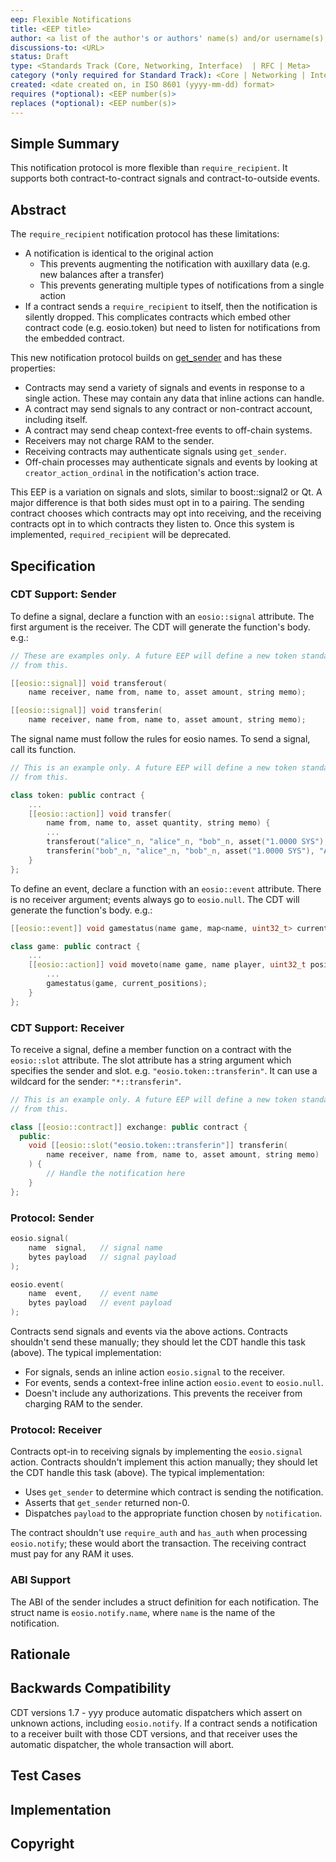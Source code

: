 ```yaml
---
eep: Flexible Notifications
title: <EEP title>
author: <a list of the author's or authors' name(s) and/or username(s), or name(s) and email(s), e.g. (use with the parentheses or triangular brackets): FirstName LastName (@GitHubUsername), FirstName LastName <foo@bar.com>, FirstName (@GitHubUsername) and GitHubUsername (@GitHubUsername)>
discussions-to: <URL>
status: Draft
type: <Standards Track (Core, Networking, Interface)  | RFC | Meta>
category (*only required for Standard Track): <Core | Networking | Interface>
created: <date created on, in ISO 8601 (yyyy-mm-dd) format>
requires (*optional): <EEP number(s)>
replaces (*optional): <EEP number(s)>
---
```


<!--You can leave these HTML comments in your merged EEP and delete the visible duplicate text guides, they will not appear and may be helpful to refer to if you edit it again. This is the suggested template for new EEPs. Note that an EEP number will be assigned by an editor. When opening a pull request to submit your EEP, please use an abbreviated title in the filename, `eep-draft_title_abbrev.md`. The title should be 44 characters or less.-->

## Simple Summary
<!--"If you can't explain it simply, you don't understand it well enough." Provide a simplified and layman-accessible explanation of the EEP.-->

This notification protocol is more flexible than `require_recipient`. It supports both
contract-to-contract signals and contract-to-outside events.

## Abstract
<!--A short (~200 word) description of the technical issue being addressed.-->

The `require_recipient` notification protocol has these limitations:
* A notification is identical to the original action
  * This prevents augmenting the notification with auxillary data (e.g. new balances after a transfer)
  * This prevents generating multiple types of notifications from a single action
* If a contract sends a `require_recipient` to itself, then the notification is silently dropped.
  This complicates contracts which embed other contract code (e.g. eosio.token) but need to listen
  for notifications from the embedded contract.

This new notification protocol builds on [get_sender](https://github.com/EOSIO/eos/issues/7028)
and has these properties:
* Contracts may send a variety of signals and events in response to a single action. These may contain any data that inline actions can handle.
* A contract may send signals to any contract or non-contract account, including itself. 
* A contract may send cheap context-free events to off-chain systems.
* Receivers may not charge RAM to the sender.
* Receiving contracts may authenticate signals using `get_sender`.
* Off-chain processes may authenticate signals and events by looking at `creator_action_ordinal` in the notification's action trace.

This EEP is a variation on signals and slots, similar to boost::signal2 or Qt. A major difference is that both sides must opt in to a pairing.
The sending contract chooses which contracts may opt into receiving, and the receiving contracts opt in to which contracts they listen to.
Once this system is implemented, `required_recipient` will be deprecated.

## Specification
<!--The technical specification should describe the syntax and semantics of any new feature. The specification should be detailed enough to allow competing, interoperable implementations for any of the current EOSIO platforms.-->

### CDT Support: Sender

To define a signal, declare a function with an `eosio::signal` attribute. The first argument is the receiver.
The CDT will generate the function's body. e.g.:

```c++
// These are examples only. A future EEP will define a new token standard which differs
// from this.

[[eosio::signal]] void transferout(
    name receiver, name from, name to, asset amount, string memo);

[[eosio::signal]] void transferin(
    name receiver, name from, name to, asset amount, string memo);
```

The signal name must follow the rules for eosio names. To send a signal, call its function.

```c++
// This is an example only. A future EEP will define a new token standard which differs
// from this.

class token: public contract {
    ...
    [[eosio::action]] void transfer( 
        name from, name to, asset quantity, string memo) {
        ...
        transferout("alice"_n, "alice"_n, "bob"_n, asset("1.0000 SYS"), "A transfer");
        transferin("bob"_n, "alice"_n, "bob"_n, asset("1.0000 SYS"), "A transfer");
    }
};
```

To define an event, declare a function with an `eosio::event` attribute. There is no receiver argument;
events always go to `eosio.null`. The CDT will generate the function's body. e.g.:

```c++
[[eosio::event]] void gamestatus(name game, map<name, uint32_t> current_positions);
```

```c++
class game: public contract {
    ...
    [[eosio::action]] void moveto(name game, name player, uint32_t position) {
        ...
        gamestatus(game, current_positions);
    }
};
```

### CDT Support: Receiver

To receive a signal, define a member function on a contract with the `eosio::slot` attribute.
The slot attribute has a string argument which specifies the sender and slot.
e.g. `"eosio.token::transferin"`. It can use a wildcard for the sender: `"*::transferin"`.

```c++
// This is an example only. A future EEP will define a new token standard which differs
// from this.

class [[eosio::contract]] exchange: public contract {
  public:
    void [[eosio::slot("eosio.token::transferin"]] transferin(
        name receiver, name from, name to, asset amount, string memo)
    ) {
        // Handle the notification here
    }
};
```

### Protocol: Sender

```c++
eosio.signal(
    name  signal,   // signal name
    bytes payload   // signal payload
);

eosio.event(
    name  event,    // event name
    bytes payload   // event payload
);
```

Contracts send signals and events via the above actions. Contracts shouldn't send these manually;
they should let the CDT handle this task (above). The typical implementation:

* For signals, sends an inline action `eosio.signal` to the receiver.
* For events, sends a context-free inline action `eosio.event` to `eosio.null`.
* Doesn't include any authorizations. This prevents the receiver from charging RAM to the sender.

### Protocol: Receiver

Contracts opt-in to receiving signals by implementing the `eosio.signal` action. Contracts
shouldn't implement this action manually; they should let the CDT handle this task (above).
The typical implementation:

* Uses `get_sender` to determine which contract is sending the notification.
* Asserts that `get_sender` returned non-0.
* Dispatches `payload` to the appropriate function chosen by `notification`.

The contract shouldn't use `require_auth` and `has_auth` when processing `eosio.notify`; these would abort
the transaction. The receiving contract must pay for any RAM it uses.

### ABI Support

The ABI of the sender includes a struct definition for each notification. The struct name is
`eosio.notify.name`, where `name` is the name of the notification.

## Rationale
<!--The rationale fleshes out the specification by describing what motivated the design and why particular design decisions were made. It should describe alternate designs that were considered and related work, e.g. how the feature is supported in other languages. The rationale may also provide evidence of consensus within the community, and should discuss important objections or concerns raised during discussion.-->

## Backwards Compatibility
<!--All EEPs that introduce backwards incompatibilities must include a section describing these incompatibilities and their severity. The EEP must explain how the author proposes to deal with these incompatibilities. EEP submissions without a sufficient backwards compatibility treatise may be rejected outright.-->

CDT versions 1.7 - yyy produce automatic dispatchers which assert on unknown actions, including `eosio.notify`.
If a contract sends a notification to a receiver built with those CDT versions, and that receiver uses the
automatic dispatcher, the whole transaction will abort.

## Test Cases
<!--Test cases for an implementation are mandatory for EEPs that are affecting consensus changes. Other EEPs can choose to include links to test cases if applicable.-->

## Implementation
<!--The implementations must be completed before any EEP is given status "Final", but it need not be completed before the EEP is accepted. While there is merit to the approach of reaching consensus on the specification and rationale before writing code, the principle of "rough consensus and running code" is still useful when it comes to resolving many discussions of API details.-->

## Copyright
